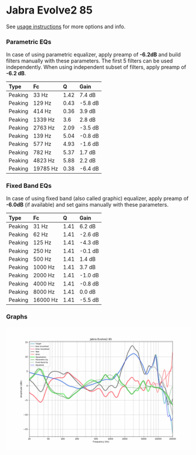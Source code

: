 # Jabra Evolve2 85
See [usage instructions](https://github.com/jaakkopasanen/AutoEq#usage) for more options and info.

### Parametric EQs
In case of using parametric equalizer, apply preamp of **-6.2dB** and build filters manually
with these parameters. The first 5 filters can be used independently.
When using independent subset of filters, apply preamp of **-6.2 dB**.

| Type    | Fc       |    Q | Gain    |
|:--------|:---------|:-----|:--------|
| Peaking | 33 Hz    | 1.42 | 7.4 dB  |
| Peaking | 129 Hz   | 0.43 | -5.8 dB |
| Peaking | 414 Hz   | 0.36 | 3.9 dB  |
| Peaking | 1339 Hz  | 3.6  | 2.8 dB  |
| Peaking | 2763 Hz  | 2.09 | -3.5 dB |
| Peaking | 139 Hz   | 5.04 | -0.8 dB |
| Peaking | 577 Hz   | 4.93 | -1.6 dB |
| Peaking | 782 Hz   | 5.37 | 1.7 dB  |
| Peaking | 4823 Hz  | 5.88 | 2.2 dB  |
| Peaking | 19785 Hz | 0.38 | -6.4 dB |

### Fixed Band EQs
In case of using fixed band (also called graphic) equalizer, apply preamp of **-6.0dB**
(if available) and set gains manually with these parameters.

| Type    | Fc       |    Q | Gain    |
|:--------|:---------|:-----|:--------|
| Peaking | 31 Hz    | 1.41 | 6.2 dB  |
| Peaking | 62 Hz    | 1.41 | -2.6 dB |
| Peaking | 125 Hz   | 1.41 | -4.3 dB |
| Peaking | 250 Hz   | 1.41 | -0.1 dB |
| Peaking | 500 Hz   | 1.41 | 1.4 dB  |
| Peaking | 1000 Hz  | 1.41 | 3.7 dB  |
| Peaking | 2000 Hz  | 1.41 | -1.0 dB |
| Peaking | 4000 Hz  | 1.41 | -0.8 dB |
| Peaking | 8000 Hz  | 1.41 | 0.0 dB  |
| Peaking | 16000 Hz | 1.41 | -5.5 dB |

### Graphs
![](./Jabra%20Evolve2%2085.png)